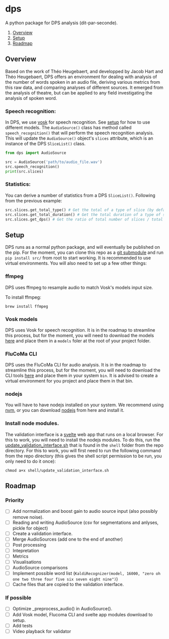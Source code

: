 # dps

A python package for DPS analysis (dit-par-seconde).

1. [Overview](#overview)
2. [Setup](#setup)
3. [Roadmap](#roadmap)

## Overview

Based on the work of Théo Heugebaert, and developped by Jacob Hart and Théo Heugebaert, DPS offers an environment for dealing with analysis of the number of words spoken in an audio file, deriving various metrics from this raw data, and comparing analyses of different sources. It emerged from the analysis of theatre, but can be applied to any field investigating the analysis of spoken word.

### Speech recognition:

In DPS, we use [vosk](https://pypi.org/project/vosk/) for speech recognition. See [setup](#setup) for how to use different models. The `AudioSource()` class has method called `speech_recognition()` that will perform the speech recognition analysis. This will update the `AudioSource()` object's `slices` attribute, which is an instance of the DPS `SliceList()` class.

```python
from dps import AudioSource

src = AudioSource('path/to/audio_file.wav')
src.speech_recognition()
print(src.slices)
```

### Statistics:

You can derive a number of statistics from a DPS `SliceList()`. Following from the previous example:

```python
src.slices.get_total_type() # Get the total of a type of slice (by default "word")
src.slices.get_total_duration() # Get the total duration of a type of slice
src.slices.get_dps() # Get the ratio of total number of slices / total duration.
```

## Setup

DPS runs as a normal python package, and will eventually be published on the pip. For the moment, you can clone this repo as a [git submodule](https://git-scm.com/book/en/v2/Git-Tools-Submodules) and run `pip install src/` from root to start working. It is recommended to use virtual environments. You will also need to set up a few other things:

### ffmpeg

DPS uses ffmpeg to resample audio to match Vosk's models input size.

To install ffmpeg:

```shell
brew install ffmpeg
```

### Vosk models

DPS uses Vosk for speech recognition. It is in the roadmap to streamline this process, but for the moment, you will need to download the models [here](https://alphacephei.com/vosk/models) and place them in a `models` foler at the root of your project folder.

### FluCoMa CLI

DPS uses the FluCoMa CLI for audio analysis. It is in the roadmap to streamline this process, but for the moment, you will need to download the CLI tools [here](https://github.com/flucoma/flucoma-cli/releases/tag/1.0.6) and place them in your system `bin`. It is advised to create a virtual environment for you project and place them in that bin.

### nodejs

You will have to have nodejs installed on your system. We recommend using [nvm](https://github.com/nvm-sh/nvm), or you can download [nodejs](https://nodejs.org/en) from here and install it.

### Install node modules.

The validation interface is a [svelte]() web app that runs on a local browser. For this to work, you will need to install the nodejs modules. To do this, run the [update_validation_interface.sh](/shell/update_validation_interface.sh) that is found in the `shell` folder from the repo directory. For this to work, you will first need to run the following command from the repo directory (this gives the shell script permission to be run, you only need to do it once):

```shell
chmod a+x shell/update_validation_interface.sh
```

## Roadmap

### Priority

- [ ] Add normalization and boost gain to audio source input (also possibly remove noise).
- [ ] Reading and writing AudioSource (csv for segmentations and anlyses, pickle for object)
- [ ] Create a validation interface.
- [ ] Merge AudioSources (add one to the end of another)
- [ ] Post processing
- [ ] Intepretation
- [ ] Metrics
- [ ] Visualisations
- [ ] AudioSource comparisons
- [ ] Implement possible word list (`KaldiRecognizer(model, 16000, "zero oh one two three four five six seven eight nine")`)
- [ ] Cache files that are copied to the validation interface.

### If possible

- [ ] Optimize _preprocess_audio() in AudioSource().
- [ ] Add Vosk model, Flucoma CLI and svelte app modules download to setup.
- [ ] Add tests
- [ ] Video playback for validator